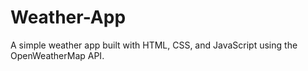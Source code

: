 # Weather-App
A simple weather app built with HTML, CSS, and JavaScript using the OpenWeatherMap API.
